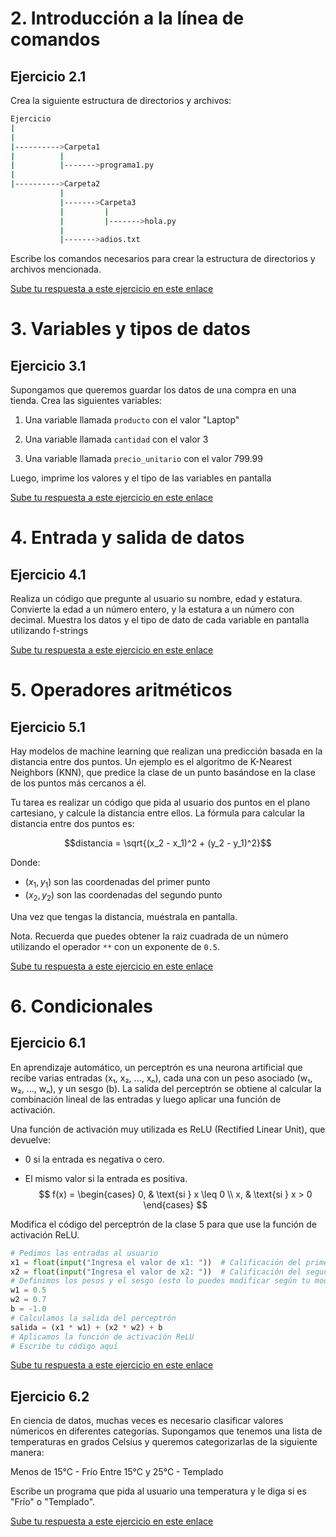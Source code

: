 # 2. Introducción a la línea de comandos
## Ejercicio 2.1
Crea la siguiente estructura de directorios y archivos:

```bash
Ejercicio
|
|
|---------->Carpeta1
|          |
|          |------->programa1.py
|
|---------->Carpeta2
           |
           |------->Carpeta3
           |         |
           |         |------->hola.py
           |
           |------->adios.txt
```


Escribe los comandos necesarios para crear la estructura de directorios y archivos mencionada.

[Sube tu respuesta a este ejercicio en este enlace](https://forms.gle/PGHEhUPmyqgFHbLE9)

# 3. Variables y tipos de datos	

## Ejercicio 3.1

Supongamos que queremos guardar los datos de una compra en una tienda. Crea las siguientes variables:

1. Una variable llamada `producto` con el valor "Laptop"

2. Una variable llamada `cantidad` con el valor 3

3. Una variable llamada `precio_unitario` con el valor 799.99

Luego, imprime los valores y el tipo de las variables en pantalla

[Sube tu respuesta a este ejercicio en este enlace](https://forms.gle/8EGndbGaUYoQf2iUA)

# 4. Entrada y salida de datos

## Ejercicio 4.1

Realiza un código que pregunte al usuario su nombre, edad y estatura. Convierte la edad a un número entero, y la estatura a un número con decimal. Muestra los datos y el tipo de dato de cada variable en pantalla utilizando f-strings

[Sube tu respuesta a este ejercicio en este enlace](https://forms.gle/QLC9cHKfeuyThr1C9)

# 5. Operadores aritméticos

## Ejercicio 5.1
Hay modelos de machine learning que realizan una predicción basada en la distancia entre dos puntos. Un ejemplo es el algoritmo de K-Nearest Neighbors (KNN), que predice la clase de un punto basándose en la clase de los puntos más cercanos a él.

Tu tarea es realizar un código que pida al usuario dos puntos en el plano cartesiano, y calcule la distancia entre ellos. La fórmula para calcular la distancia entre dos puntos es:

$$distancia = \sqrt{(x_2 - x_1)^2 + (y_2 - y_1)^2}$$

Donde:
- $(x_1, y_1)$ son las coordenadas del primer punto
- $(x_2, y_2)$ son las coordenadas del segundo punto

Una vez que tengas la distancia, muéstrala en pantalla.

Nota. Recuerda que puedes obtener la raiz cuadrada de un número utilizando el operador `**` con un exponente de `0.5`.

[Sube tu respuesta a este ejercicio en este enlace](https://forms.gle/RGV5BSo9W69XMiur8)

# 6. Condicionales

## Ejercicio 6.1

En aprendizaje automático, un perceptrón es una neurona artificial que recibe varias entradas (x₁, x₂, ..., xₙ), cada una con un peso asociado (w₁, w₂, ..., wₙ), y un sesgo (b). La salida del perceptrón se obtiene al calcular la combinación lineal de las entradas y luego aplicar una función de activación.

Una función de activación muy utilizada es ReLU (Rectified Linear Unit), que devuelve:

- 0 si la entrada es negativa o cero.

- El mismo valor si la entrada es positiva.
$$
f(x) =
\begin{cases} 
0, & \text{si } x \leq 0 \\
x, & \text{si } x > 0
\end{cases}
$$

Modifica el código del perceptrón de la clase 5 para que use la función de activación ReLU. 
```python
# Pedimos las entradas al usuario
x1 = float(input("Ingresa el valor de x1: "))  # Calificación del primer examen
x2 = float(input("Ingresa el valor de x2: "))  # Calificación del segundo examen
# Definimos los pesos y el sesgo (esto lo puedes modificar según tu modelo)
w1 = 0.5
w2 = 0.7
b = -1.0
# Calculamos la salida del perceptrón
salida = (x1 * w1) + (x2 * w2) + b
# Aplicamos la función de activación ReLU
# Escribe tu código aquí
```

[Sube tu respuesta a este ejercicio en este enlace](https://forms.gle/iR38Ziv1KsLJ1nA9A)

## Ejercicio 6.2
En ciencia de datos, muchas veces es necesario clasificar valores númericos en diferentes categorías. Supongamos que tenemos una lista de temperaturas en grados Celsius y queremos categorizarlas de la siguiente manera:

Menos de 15°C - Frío
Entre 15°C y 25°C - Templado

Escribe un programa que pida al usuario una temperatura y le diga si es "Frío" o "Templado". 

[Sube tu respuesta a este ejercicio en este enlace](https://forms.gle/gNiCzAT9hXXWEZz26)